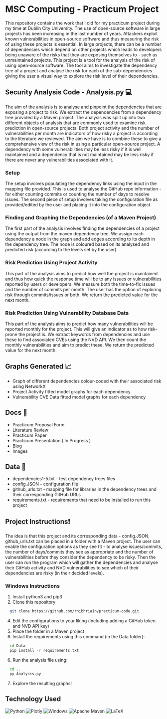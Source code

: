 # MSC Computing - Practicum Project 

This repository contains the work that I did for my practicum project during my time at Dublin City University. The use of open-source software in large projects has been increasing in the last number of years. Attackers exploit known vulnerabilities in open-source software and thus measuring the risk of using these projects is essential. In large projects, there can be a number of dependencies which depend on other projects which leads to developers being unaware of the risks that they are exposing themselves to - such as unmaintained projects. This project is a tool for the analysis of the risk of using open-source software. The tool aims to investigate the dependency tree of a project and analyse the risk for each of the sub-dependencies giving the user a visual way to explore the risk level of their dependencies.

## Security Analysis Code - Analysis.py 💻

The aim of the analysis is to analyse and pinpoint the dependencies that are exposing a project to risk. We extract the dependencies from a dependency tree provided by a Maven project. The analysis was split up into two different objects of analysis that are commonly used to examine risk prediction in open-source projects. Both project activity and the number of vulnerabilities per month are indicators of how risky a project is according to the literature we reviewed. The aim we have is to combine these to give a comprehensive view of the risk in using a particular open-source project. A dependency with some vulnerabilities may be less risky if it is well maintained and a dependency that is not maintained may be less risky if there are never any vulnerabilities associated with it. 

### Setup

The setup involves populating the dependency links using the input in the mapping file provided. This is used to analyse the GitHub repo information - for either counting commits or counting the number of days to resolve issues. The second piece of setup involves taking the configuration file as provided/edited by the user and placing it into the configuration object.

### Finding and Graphing the Dependencies (of a Maven Project)

The first part of the analysis involves finding the dependencies of a project using the output from the maven dependency tree. We assign each dependency a node in the graph and add edges according to its depth in the dependency tree. The node is coloured based on its analysed and predicted risk (according to the levels set by the user). 

### Risk Prediction Using Project Activity

This part of the analysis aims to predict how well the project is maintained and thus how quick the response time will be to any issues or vulnerabilities reported by users or developers. We measure both the time-to-fix issues and the number of commits per month. The user has the option of exploring risk through commits/issues or both. We return the predicted value for the next month. 

### Risk Prediction Using Vulnerability Database Data

This part of the analysis aims to predict how many vulnerabilities will be reported monthly for the project. This will give an indicator as to how risk-prone the project is. We extract keywords from dependencies and use these to find associated CVEs using the NVD API. We then count the monthly vulnerabilities and aim to predict these. We return the predicted value for the next month. 

## Graphs Generated 📈

- Graph of different dependencies colour-coded with their associated risk using NetworkX
- Project Activity fitted model graphs for each dependency
- Vulnerability CVE Data fitted model graphs for each dependency

## Docs 📁

- Practicum Proposal Form
- Literature Review
- Practicum Paper
- Practicum Presentation ( In Progress )
- Blog
- Images 

## Data 📑

- dependencies1-5.txt - test dependency trees files
- config.JSON - configuration file
- github_urls.txt - mapping file for libraries in the dependency trees and their corresponding GitHub URLs
- requirements.txt - requirements that need to be installed to run this project

## Project Instructions❗

The idea is that this project and its corresponding data - config.JSON, github_urls.txt can be placed in a folder with a Maven project. The user can enable the configuration options as they see fit - to analyse issues/commits, the number of days/commits they see as appropriate and the number of vulnerabilities before they consider the dependency to be risky. Then the user can run the program which will gather the dependencies and analyse their GitHub activity and NVD vulnerabilities to see which of their dependencies are risky (in their decided levels). 

### Windows Instructions

1. Install python3 and pip3
2. Clone this repository
```bash
  git clone https://github.com/rnibhriain/practicum-code.git
```
4. Edit the configurations to your liking (including adding a GitHub token and NVD API key)
5. Place the folder in a Maven project
6. Install the requirements using this command (in the Data folder):
```bash
  cd Data
  pip install -r requirements.txt
```
6. Run the analysis file using:
```bash
  cd ..
  py Analysis.py
```
7. Explore the resulting graphs!

## Technology Used

![Python](https://img.shields.io/badge/python-3670A0?style=for-the-badge&logo=python&logoColor=ffdd54)
![Plotly](https://img.shields.io/badge/Plotly-%233F4F75.svg?style=for-the-badge&logo=plotly&logoColor=white)
![Windows](https://img.shields.io/badge/Windows-0078D6?style=for-the-badge&logo=windows&logoColor=white)
![Apache Maven](https://img.shields.io/badge/Apache%20Maven-C71A36?style=for-the-badge&logo=Apache%20Maven&logoColor=white)
![LaTeX](https://img.shields.io/badge/latex-%23008080.svg?style=for-the-badge&logo=latex&logoColor=white)
